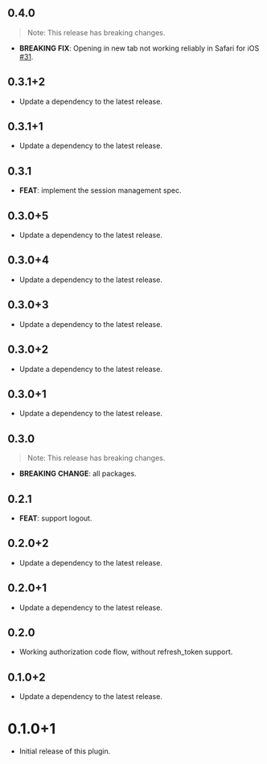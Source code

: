 ## 0.4.0

> Note: This release has breaking changes.

 - **BREAKING** **FIX**: Opening in new tab not working reliably in Safari for iOS [#31](https://github.com/Bdaya-Dev/oidc/issues/31).

## 0.3.1+2

 - Update a dependency to the latest release.

## 0.3.1+1

 - Update a dependency to the latest release.

## 0.3.1

 - **FEAT**: implement the session management spec.

## 0.3.0+5

 - Update a dependency to the latest release.

## 0.3.0+4

 - Update a dependency to the latest release.

## 0.3.0+3

 - Update a dependency to the latest release.

## 0.3.0+2

 - Update a dependency to the latest release.

## 0.3.0+1

 - Update a dependency to the latest release.

## 0.3.0

> Note: This release has breaking changes.

 - **BREAKING** **CHANGE**: all packages.

## 0.2.1

 - **FEAT**: support logout.

## 0.2.0+2

 - Update a dependency to the latest release.

## 0.2.0+1

 - Update a dependency to the latest release.

## 0.2.0

 - Working authorization code flow, without refresh_token support.

## 0.1.0+2

 - Update a dependency to the latest release.

# 0.1.0+1

- Initial release of this plugin.